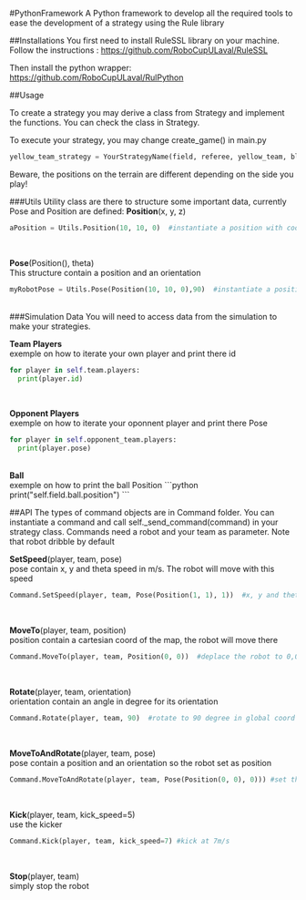 #PythonFramework
A Python framework to develop all the required tools to ease the development of a strategy using the Rule library


##Installations
You first need to install RuleSSL library on your machine. Follow the instructions :
https://github.com/RoboCupULaval/RuleSSL

Then install the python wrapper:
https://github.com/RoboCupULaval/RulPython


##Usage

To create a strategy you may derive a class from Strategy and implement the functions.
You can check the class in Strategy.

To execute your strategy, you may change create_game() in main.py
```python
yellow_team_strategy = YourStrategyName(field, referee, yellow_team, blue_team)
```
Beware, the positions on the terrain are different depending on the side you play!

###Utils
Utility class are there to structure some important data, currently Pose and Position are defined:
<b>Position</b>(x, y, z)
```python
aPosition = Utils.Position(10, 10, 0)  #instantiate a position with coord : x=10, y=10, z=0
```
<br>

<b>Pose</b>(Position(), theta)<br>
This structure contain a position and an orientation
```python
myRobotPose = Utils.Pose(Position(10, 10, 0),90)  #instantiate a position with coord : x=10, y=10, z=0 and orientation of 90 degree
```
<br>
###Simulation Data
You will need to access data from the simulation to make your strategies.

<b>Team Players</b> <br>
exemple on how to iterate your own player and print there id
```python
for player in self.team.players:
  print(player.id)
```
<br>

<b>Opponent Players</b> <br>
exemple on how to iterate your oponnent player and print there Pose
```python
for player in self.opponent_team.players:
  print(player.pose)
```
<br>
<b>Ball</b> <br>
exemple on how to print the ball Position
```python
print("self.field.ball.position")
```


##API
The types of command objects are in Command folder. You can instantiate a command and call self._send_command(command)
in your strategy class. Commands need a robot and your team as parameter.
Note that robot dribble by default

<b>SetSpeed</b>(player, team, pose)<br>
pose contain x, y and theta speed in m/s. The robot will move with this speed
```python
Command.SetSpeed(player, team, Pose(Position(1, 1), 1))  #x, y and theta speed = 1
```
<br>

<b>MoveTo</b>(player, team, position)<br>
position contain a cartesian coord of the map, the robot will move there
```python
Command.MoveTo(player, team, Position(0, 0))  #deplace the robot to 0,0 on the field
```
<br>

<b>Rotate</b>(player, team, orientation)<br>
orientation contain an angle in degree for its orientation
```python
Command.Rotate(player, team, 90)  #rotate to 90 degree in global coord system
```
<br>

<b>MoveToAndRotate</b>(player, team, pose)<br>
pose contain a position and an orientation so the robot set as position
```python
Command.MoveToAndRotate(player, team, Pose(Position(0, 0), 0))) #set the position to 0, 0 coord and orientation to 0
```
<br>

<b>Kick</b>(player, team, kick_speed=5)<br>
use the kicker
```python
Command.Kick(player, team, kick_speed=7) #kick at 7m/s
```
<br>

<b>Stop</b>(player, team)<br>
simply stop the robot

